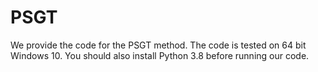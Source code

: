 # PSGT
We provide the code for the PSGT method. 
The code is tested on 64 bit Windows 10. You should also install Python 3.8 before running our code.
